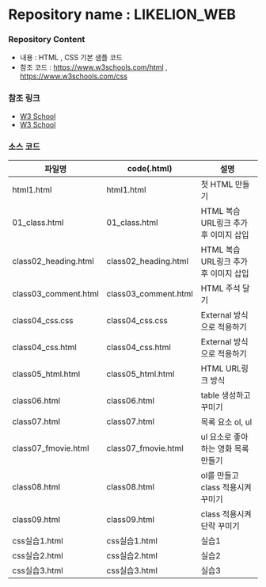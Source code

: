 # Repository name : LIKELION_WEB

### Repository Content
  * 내용 : HTML , CSS 기본 샘플 코드
  * 참조 코드 : https://www.w3schools.com/html , https://www.w3schools.com/css

### 참조 링크
  * [W3 School](https://www.w3schools.com/html)
  * [W3 School](https://www.w3schools.com/css)

### 소스 코드
| 파일명 | code(.html) | 설명 |
|------  |---          |---   |
|html1.html |html1.html | 첫 HTML 만들기 |
|01_class.html |01_class.html | HTML 복습 URL링크 추가후 이미지 삽입 |
|class02_heading.html |class02_heading.html | HTML 복습 URL링크 추가후 이미지 삽입 |
|class03_comment.html |class03_comment.html | HTML 주석 달기 |
|class04_css.css |class04_css.css | External 방식으로 적용하기 |
|class04_css.html |class04_css.html | External 방식으로 적용하기 |
|class05_html.html |class05_html.html | HTML URL링크 방식 |
|class06.html |class06.html | table 생성하고 꾸미기 |
|class07.html |class07.html | 목록 요소 ol, ul |
|class07_fmovie.html |class07_fmovie.html | ul 요소로 좋아하는 영화 목록 만들기 |
|class08.html |class08.html | ol를 만들고 class 적용시켜 꾸미기  |
|class09.html |class09.html | class 적용시켜 단락 꾸미기 |
|css실습1.html |css실습1.html | 실습1 |
|css실습2.html |css실습2.html | 실습2 |
|css실습3.html |css실습3.html | 실습3 |
